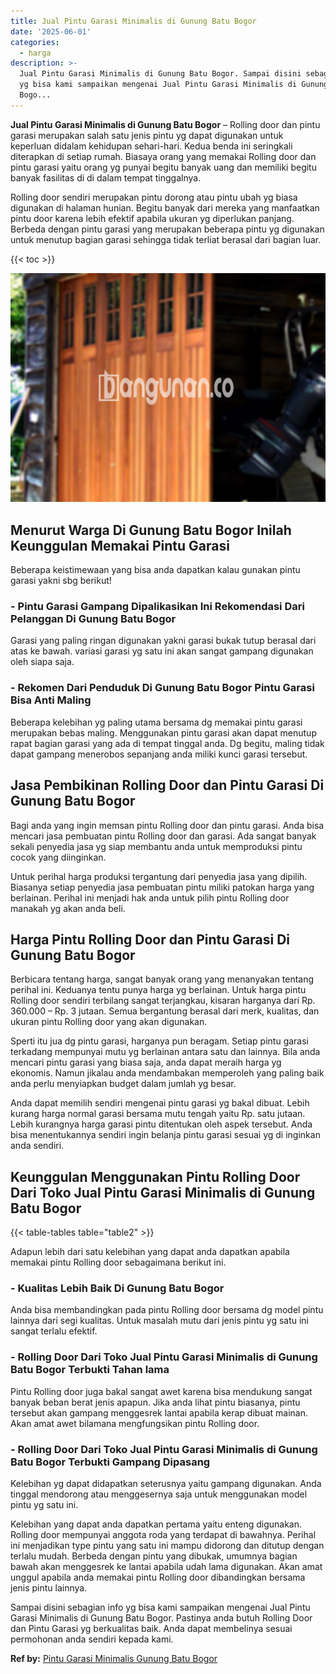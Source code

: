 ```yaml
---
title: Jual Pintu Garasi Minimalis di Gunung Batu Bogor
date: '2025-06-01'
categories:
  - harga
description: >-
  Jual Pintu Garasi Minimalis di Gunung Batu Bogor. Sampai disini sebagian info
  yg bisa kami sampaikan mengenai Jual Pintu Garasi Minimalis di Gunung Batu
  Bogo...
---
```


**Jual Pintu Garasi Minimalis di Gunung Batu Bogor** – Rolling door dan pintu garasi merupakan salah satu jenis pintu yg dapat digunakan untuk keperluan didalam kehidupan sehari-hari. Kedua benda ini seringkali diterapkan di setiap rumah. Biasaya orang yang memakai Rolling door dan pintu garasi yaitu orang yg punyai begitu banyak uang dan memiliki begitu banyak fasilitas di di dalam tempat tinggalnya.

Rolling door sendiri merupakan pintu dorong atau pintu ubah yg biasa digunakan di halaman hunian. Begitu banyak dari mereka yang manfaatkan pintu door karena lebih efektif apabila ukuran yg diperlukan panjang. Berbeda dengan pintu garasi yang merupakan beberapa pintu yg digunakan untuk menutup bagian garasi sehingga tidak terliat berasal dari bagian luar.

{{< toc >}}

![Jual Pintu Garasi Minimalis di Gunung Batu Bogor](/images/pintu-garasi-39.png)

## Menurut Warga Di Gunung Batu Bogor Inilah Keunggulan Memakai Pintu Garasi

Beberapa keistimewaan yang bisa anda dapatkan kalau gunakan pintu garasi yakni sbg berikut!

### \- Pintu Garasi Gampang Dipalikasikan Ini Rekomendasi Dari Pelanggan Di Gunung Batu Bogor

Garasi yang paling ringan digunakan yakni garasi bukak tutup berasal dari atas ke bawah. variasi garasi yg satu ini akan sangat gampang digunakan oleh siapa saja.

### \- Rekomen Dari Penduduk Di Gunung Batu Bogor Pintu Garasi Bisa Anti Maling

Beberapa kelebihan yg paling utama bersama dg memakai pintu garasi merupakan bebas maling. Menggunakan pintu garasi akan dapat menutup rapat bagian garasi yang ada di tempat tinggal anda. Dg begitu, maling tidak dapat gampang menerobos sepanjang anda miliki kunci garasi tersebut.

## Jasa Pembikinan Rolling Door dan Pintu Garasi Di Gunung Batu Bogor

Bagi anda yang ingin memsan pintu Rolling door dan pintu garasi. Anda bisa mencari jasa pembuatan pintu Rolling door dan garasi. Ada sangat banyak sekali penyedia jasa yg siap membantu anda untuk memproduksi pintu cocok yang diinginkan.

Untuk perihal harga produksi tergantung dari penyedia jasa yang dipilih. Biasanya setiap penyedia jasa pembuatan pintu miliki patokan harga yang berlainan. Perihal ini menjadi hak anda untuk pilih pintu Rolling door manakah yg akan anda beli.

## Harga Pintu Rolling Door dan Pintu Garasi Di Gunung Batu Bogor

Berbicara tentang harga, sangat banyak orang yang menanyakan tentang perihal ini. Keduanya tentu punya harga yg berlainan. Untuk harga pintu Rolling door sendiri terbilang sangat terjangkau, kisaran harganya dari Rp. 360.000 – Rp. 3 jutaan. Semua bergantung berasal dari merk, kualitas, dan ukuran pintu Rolling door yang akan digunakan.

Sperti itu jua dg pintu garasi, harganya pun beragam. Setiap pintu garasi terkadang mempunyai mutu yg berlainan antara satu dan lainnya. Bila anda mencari pintu garasi yang biasa saja, anda dapat meraih harga yg ekonomis. Namun jikalau anda mendambakan memperoleh yang paling baik anda perlu menyiapkan budget dalam jumlah yg besar.

Anda dapat memilih sendiri mengenai pintu garasi yg bakal dibuat. Lebih kurang harga normal garasi bersama mutu tengah yaitu Rp. satu jutaan. Lebih kurangnya harga garasi pintu ditentukan oleh aspek tersebut. Anda bisa menentukannya sendiri ingin belanja pintu garasi sesuai yg di inginkan anda sendiri.

## Keunggulan Menggunakan Pintu Rolling Door Dari Toko Jual Pintu Garasi Minimalis di Gunung Batu Bogor

{{< table-tables table="table2" >}}

Adapun lebih dari satu kelebihan yang dapat anda dapatkan apabila memakai pintu Rolling door sebagaimana berikut ini.

### \- Kualitas Lebih Baik Di Gunung Batu Bogor

Anda bisa membandingkan pada pintu Rolling door bersama dg model pintu lainnya dari segi kualitas. Untuk masalah mutu dari jenis pintu yg satu ini sangat terlalu efektif.

### \- Rolling Door Dari Toko Jual Pintu Garasi Minimalis di Gunung Batu Bogor Terbukti Tahan lama

Pintu Rolling door juga bakal sangat awet karena bisa mendukung sangat banyak beban berat jenis apapun. Jika anda lihat pintu biasanya, pintu tersebut akan gampang menggesrek lantai apabila kerap dibuat mainan. Akan amat awet bilamana mengfungsikan pintu Rolling door.

### \- Rolling Door Dari Toko Jual Pintu Garasi Minimalis di Gunung Batu Bogor Terbukti Gampang Dipasang

Kelebihan yg dapat didapatkan seterusnya yaitu gampang digunakan. Anda tinggal mendorong atau menggesernya saja untuk menggunakan model pintu yg satu ini.

Kelebihan yang dapat anda dapatkan pertama yaitu enteng digunakan. Rolling door mempunyai anggota roda yang terdapat di bawahnya. Perihal ini menjadikan type pintu yang satu ini mampu didorong dan ditutup dengan terlalu mudah. Berbeda dengan pintu yang dibukak, umumnya bagian bawah akan menggesrek ke lantai apabila udah lama digunakan. Akan amat unggul apabila anda memakai pintu Rolling door dibandingkan bersama jenis pintu lainnya.

Sampai disini sebagian info yg bisa kami sampaikan mengenai Jual Pintu Garasi Minimalis di Gunung Batu Bogor. Pastinya anda butuh Rolling Door dan Pintu Garasi yg berkualitas baik. Anda dapat membelinya sesuai permohonan anda sendiri kepada kami.

**Ref by:** [Pintu Garasi Minimalis Gunung Batu Bogor](https://id.wikipedia.org/wiki/Pintu)
